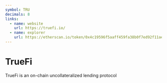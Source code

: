 ```yaml
---
symbol: TRU
decimals: 8
links:
  - name: website
    url: https://truefi.io/
  - name: explorer
    url: https://etherscan.io/token/0x4c19596f5aaff459fa38b0f7ed92f11ae6543784
---
```


# TrueFi

TrueFi is an on-chain uncollateralized lending protocol
